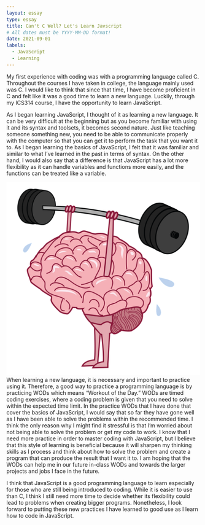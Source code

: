 ```yaml
---
layout: essay
type: essay
title: Can't C Well? Let's Learn Javscript
# All dates must be YYYY-MM-DD format!
date: 2021-09-01
labels:
  - JavaScript
  - Learning
---
```


My first experience with coding was with a programming language called C. Throughout the courses I have taken in college, the language mainly used was C. I would like to think that since that time, I have become proficient in C and felt like it was a good time to learn a new language. Luckily, through my ICS314 course, I have the opportunity to learn JavaScript. 

As I began learning JavaScript, I thought of it as learning a new language. It can be very difficult at the beginning but as you become familiar with using it and its syntax and toolsets, it becomes second nature. Just like teaching someone something new, you need to be able to communicate properly with the computer so that you can get it to perform the task that you want it to. As I began learning the basics of JavaScript, I felt that it was familiar and similar to what I’ve learned in the past in terms of syntax. On the other hand, I would also say that a difference is that JavaScript has a lot more flexibility as it can handle variables and functions more easily, and the functions can be treated like a variable.

<img class="ui medium right floated image" src="../images/brain.png">
When learning a new language, it is necessary and important to practice using it. Therefore, a good way to practice a programming language is by practicing WODs which means “Workout of the Day.” WODs are timed coding exercises, where a coding problem is given that you need to solve within the expected time limit. In the practice WODs that I have done that cover the basics of JavaScript, I would say that so far they have gone well as I have been able to solve the problems within the recommended time. I think the only reason why I might find it stressful is that I’m worried about not being able to solve the problem or get my code to work. I know that I need more practice in order to master coding with JavaScript, but I believe that this style of learning is beneficial because it will sharpen my thinking skills as I process and think about how to solve the problem and create a program that can produce the result that I want it to. I am hoping that the WODs can help me in our future in-class WODs and towards the larger projects and jobs I face in the future.

I think that JavaScript is a good programming language to learn especially for those who are still being introduced to coding. While it is easier to use than C, I think I still need more time to decide whether its flexibility could lead to problems when creating bigger programs. Nonetheless, I look forward to putting these new practices I have learned to good use as I learn how to code in JavaScript.
